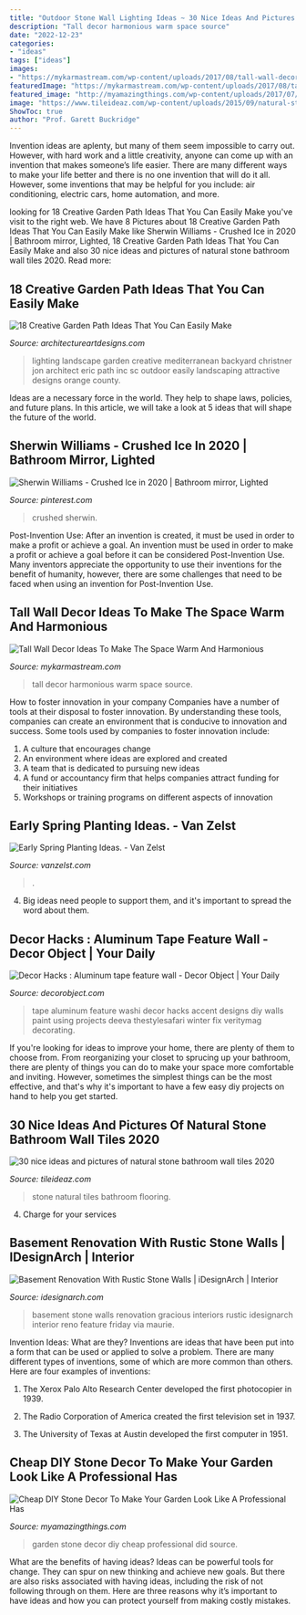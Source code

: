 ```yaml
---
title: "Outdoor Stone Wall Lighting Ideas ~ 30 Nice Ideas And Pictures Of Natural Stone Bathroom Wall Tiles 2020"
description: "Tall decor harmonious warm space source"
date: "2022-12-23"
categories:
- "ideas"
tags: ["ideas"]
images:
- "https://mykarmastream.com/wp-content/uploads/2017/08/tall-wall-decor-12.jpg"
featuredImage: "https://mykarmastream.com/wp-content/uploads/2017/08/tall-wall-decor-12.jpg"
featured_image: "http://myamazingthings.com/wp-content/uploads/2017/07/stone-garden-decor-1.jpg"
image: "https://www.tileideaz.com/wp-content/uploads/2015/09/natural-stone-tiles-epgtugxwd.jpg"
ShowToc: true
author: "Prof. Garett Buckridge"
---
```



Invention ideas are aplenty, but many of them seem impossible to carry out. However, with hard work and a little creativity, anyone can come up with an invention that makes someone’s life easier. There are many different ways to make your life better and there is no one invention that will do it all. However, some inventions that may be helpful for you include: air conditioning, electric cars, home automation, and more.

	

		
looking for 18 Creative Garden Path Ideas That You Can Easily Make you've visit to the right web. We have 8 Pictures about 18 Creative Garden Path Ideas That You Can Easily Make like Sherwin Williams - Crushed Ice in 2020 | Bathroom mirror, Lighted, 18 Creative Garden Path Ideas That You Can Easily Make and also 30 nice ideas and pictures of natural stone bathroom wall tiles 2020. Read more:
		
    
## 18 Creative Garden Path Ideas That You Can Easily Make

<img loading=lazy src="https://www.architectureartdesigns.com/wp-content/uploads/2016/05/9-26.jpg" onerror="this.onerror=null;this.src='https://tse4.mm.bing.net/th?id=OIP.MFke7b42YRFNhggaQ_qh1QAAAA&amp;pid=15.1';" alt="18 Creative Garden Path Ideas That You Can Easily Make">

_Source: architectureartdesigns.com_

>lighting landscape garden creative mediterranean backyard christner jon architect eric path inc sc outdoor easily landscaping attractive designs orange county. 

	

Ideas are a necessary force in the world. They help to shape laws, policies, and future plans. In this article, we will take a look at 5 ideas that will shape the future of the world.

    
## Sherwin Williams - Crushed Ice In 2020 | Bathroom Mirror, Lighted

<img loading=lazy src="https://i.pinimg.com/736x/65/c6/75/65c675c1a0ecb4d03ba3a025e9a8a70f.jpg" onerror="this.onerror=null;this.src='https://tse3.mm.bing.net/th?id=OIP.7L3WaKB022MLTPNO0OoTNAHaJ3&amp;pid=15.1';" alt="Sherwin Williams - Crushed Ice in 2020 | Bathroom mirror, Lighted">

_Source: pinterest.com_

>crushed sherwin. 

	

Post-Invention Use: After an invention is created, it must be used in order to make a profit or achieve a goal.
An invention must be used in order to make a profit or achieve a goal before it can be considered Post-Invention Use. Many inventors appreciate the opportunity to use their inventions for the benefit of humanity, however, there are some challenges that need to be faced when using an invention for Post-Invention Use.

    
## Tall Wall Decor Ideas To Make The Space Warm And Harmonious

<img loading=lazy src="https://mykarmastream.com/wp-content/uploads/2017/08/tall-wall-decor-12.jpg" onerror="this.onerror=null;this.src='https://tse2.mm.bing.net/th?id=OIP.OEIkSoiv5mMG8k3f4ckYOwDGEs&amp;pid=15.1';" alt="Tall Wall Decor Ideas To Make The Space Warm And Harmonious">

_Source: mykarmastream.com_

>tall decor harmonious warm space source. 

	

How to foster innovation in your company
Companies have a number of tools at their disposal to foster innovation. By understanding these tools, companies can create an environment that is conducive to innovation and success. 
Some tools used by companies to foster innovation include: 

1. A culture that encourages change 
2. An environment where ideas are explored and created 
3. A team that is dedicated to pursuing new ideas 
4. A fund or accountancy firm that helps companies attract funding for their initiatives 
5. Workshops or training programs on different aspects of innovation 

    
## Early Spring Planting Ideas. - Van Zelst

<img loading=lazy src="https://www.vanzelst.com/wp-content/uploads/2020/02/2019-04-25-21.11.33.jpg" onerror="this.onerror=null;this.src='https://tse2.mm.bing.net/th?id=OIP.vlxocHl4T09eQQKXZPcWPQHaLH&amp;pid=15.1';" alt="Early Spring Planting Ideas. - Van Zelst">

_Source: vanzelst.com_

>. 

	

4. Big ideas need people to support them, and it's important to spread the word about them.

    
## Decor Hacks : Aluminum Tape Feature Wall - Decor Object | Your Daily

<img loading=lazy src="https://decorobject.com/wp-content/uploads/2017/10/decor-hacks-aluminum-tape-feature-wall.jpg" onerror="this.onerror=null;this.src='https://tse4.mm.bing.net/th?id=OIP.cbWLFFFI-wqstWbfTqLLawHaJ3&amp;pid=15.1';" alt="Decor Hacks : Aluminum tape feature wall - Decor Object | Your Daily">

_Source: decorobject.com_

>tape aluminum feature washi decor hacks accent designs diy walls paint using projects deeva thestylesafari winter fix veritymag decorating. 

	

If you're looking for ideas to improve your home, there are plenty of them to choose from. From reorganizing your closet to sprucing up your bathroom, there are plenty of things you can do to make your space more comfortable and inviting. However, sometimes the simplest things can be the most effective, and that's why it's important to have a few easy diy projects on hand to help you get started.

    
## 30 Nice Ideas And Pictures Of Natural Stone Bathroom Wall Tiles 2020

<img loading=lazy src="https://www.tileideaz.com/wp-content/uploads/2015/09/natural-stone-tiles-epgtugxwd.jpg" onerror="this.onerror=null;this.src='https://tse1.mm.bing.net/th?id=OIP.aLVugpLO9lkJHHk7aETwdAHaE8&amp;pid=15.1';" alt="30 nice ideas and pictures of natural stone bathroom wall tiles 2020">

_Source: tileideaz.com_

>stone natural tiles bathroom flooring. 

	

4. Charge for your services 

    
## Basement Renovation With Rustic Stone Walls | IDesignArch | Interior

<img loading=lazy src="https://www.idesignarch.com/wp-content/uploads/Basement-Stone-Walls_6.jpg" onerror="this.onerror=null;this.src='https://tse3.mm.bing.net/th?id=OIP.46aSboO_TFs738Qu0LLJRQHaLG&amp;pid=15.1';" alt="Basement Renovation With Rustic Stone Walls | iDesignArch | Interior">

_Source: idesignarch.com_

>basement stone walls renovation gracious interiors rustic idesignarch interior reno feature friday via maurie. 

	

Invention Ideas: What are they?
Inventions are ideas that have been put into a form that can be used or applied to solve a problem. There are many different types of inventions, some of which are more common than others. Here are four examples of inventions:
1. The Xerox Palo Alto Research Center developed the first photocopier in 1939.

2. The Radio Corporation of America created the first television set in 1937.

3. The University of Texas at Austin developed the first computer in 1951.


    
## Cheap DIY Stone Decor To Make Your Garden Look Like A Professional Has

<img loading=lazy src="http://myamazingthings.com/wp-content/uploads/2017/07/stone-garden-decor-1.jpg" onerror="this.onerror=null;this.src='https://tse2.mm.bing.net/th?id=OIP.CqluY7ghhFwtQFzsbFBIngHaJ3&amp;pid=15.1';" alt="Cheap DIY Stone Decor To Make Your Garden Look Like A Professional Has">

_Source: myamazingthings.com_

>garden stone decor diy cheap professional did source. 

	

What are the benefits of having ideas?
Ideas can be powerful tools for change. They can spur on new thinking and achieve new goals. But there are also risks associated with having ideas, including the risk of not following through on them. Here are three reasons why it’s important to have ideas and how you can protect yourself from making costly mistakes.

